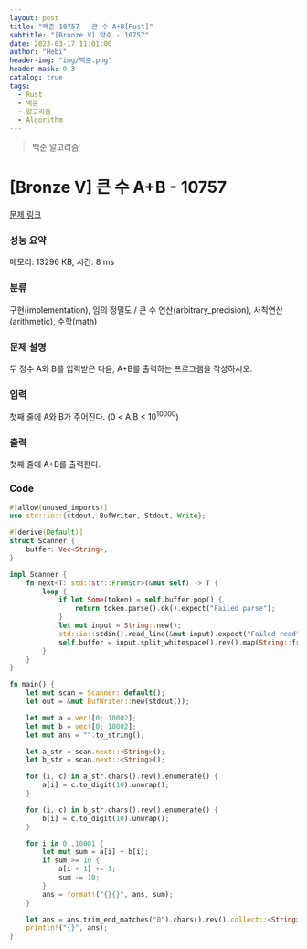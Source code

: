 ```yaml
---
layout: post
title: "백준 10757 - 큰 수 A+B[Rust]"
subtitle: "[Bronze V] 약수 - 10757"
date: 2023-03-17 11:01:00
author: "Hebi"
header-img: "img/백준.png"
header-mask: 0.3
catalog: true
tags:
  - Rust
  - 백준
  - 알고리즘
  - Algorithm
---
```


> 백준 알고리즘

# [Bronze V] 큰 수 A+B - 10757

[문제 링크](https://www.acmicpc.net/problem/10757)

### 성능 요약

메모리: 13296 KB, 시간: 8 ms

### 분류

구현(implementation), 임의 정밀도 / 큰 수 연산(arbitrary_precision), 사칙연산(arithmetic), 수학(math)

### 문제 설명

<p>두 정수 A와 B를 입력받은 다음, A+B를 출력하는 프로그램을 작성하시오.</p>

### 입력

 <p>첫째 줄에 A와 B가 주어진다. (0 < A,B < 10<sup>10000</sup>)</p>

### 출력

 <p>첫째 줄에 A+B를 출력한다.</p>
 
### Code

```rs
#[allow(unused_imports)]
use std::io::{stdout, BufWriter, Stdout, Write};

#[derive(Default)]
struct Scanner {
    buffer: Vec<String>,
}

impl Scanner {
    fn next<T: std::str::FromStr>(&mut self) -> T {
        loop {
            if let Some(token) = self.buffer.pop() {
                return token.parse().ok().expect("Failed parse");
            }
            let mut input = String::new();
            std::io::stdin().read_line(&mut input).expect("Failed read");
            self.buffer = input.split_whitespace().rev().map(String::from).collect();
        }
    }
}

fn main() {
    let mut scan = Scanner::default();
    let out = &mut BufWriter::new(stdout());

    let mut a = vec![0; 10002];
    let mut b = vec![0; 10002];
    let mut ans = "".to_string();

    let a_str = scan.next::<String>();
    let b_str = scan.next::<String>();

    for (i, c) in a_str.chars().rev().enumerate() {
        a[i] = c.to_digit(10).unwrap();
    }

    for (i, c) in b_str.chars().rev().enumerate() {
        b[i] = c.to_digit(10).unwrap();
    }

    for i in 0..10001 {
        let mut sum = a[i] + b[i];
        if sum >= 10 {
            a[i + 1] += 1;
            sum -= 10;
        }
        ans = format!("{}{}", ans, sum);
    }

    let ans = ans.trim_end_matches("0").chars().rev().collect::<String>();
    println!("{}", ans);
}
```
